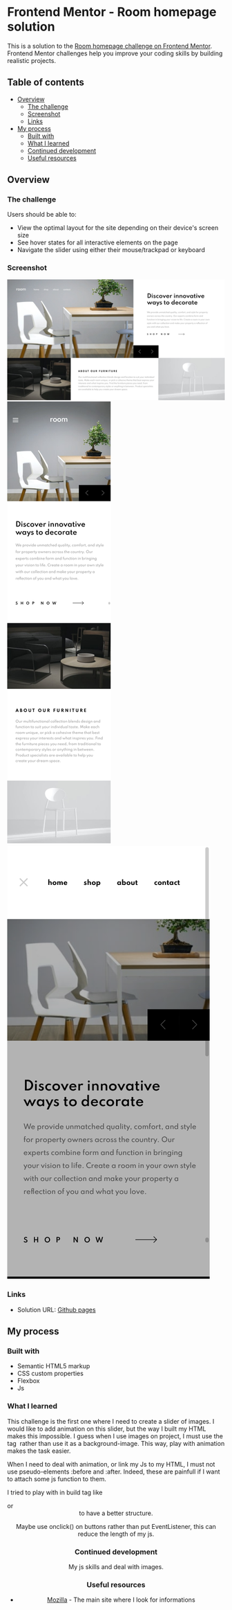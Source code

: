 # Frontend Mentor - Room homepage solution

This is a solution to the [Room homepage challenge on Frontend Mentor](https://www.frontendmentor.io/challenges/room-homepage-BtdBY_ENq). Frontend Mentor challenges help you improve your coding skills by building realistic projects. 

## Table of contents

- [Overview](#overview)
  - [The challenge](#the-challenge)
  - [Screenshot](#screenshot)
  - [Links](#links)
- [My process](#my-process)
  - [Built with](#built-with)
  - [What I learned](#what-i-learned)
  - [Continued development](#continued-development)
  - [Useful resources](#useful-resources)

## Overview

### The challenge

Users should be able to:

- View the optimal layout for the site depending on their device's screen size
- See hover states for all interactive elements on the page
- Navigate the slider using either their mouse/trackpad or keyboard

### Screenshot

![](desktop-screenshot.png)
![](mobile-screenshot.png)
![](menu-mobile-screenshot.png)


### Links

- Solution URL: [Github pages](https://thomas-auffroy.github.io/Room-Homepage/)

## My process

### Built with

- Semantic HTML5 markup
- CSS custom properties
- Flexbox
- Js

### What I learned

This challenge is the first one where I need to create a slider of images. I would like to add animation on this slider, but the way I built my HTML makes this impossible. I guess when I use images on project, I must use the tag <img> rather than use it as a background-image. This way, play with animation makes the task easier. 

When I need to deal with animation, or link my Js to my HTML, I must not use pseudo-elements :before and :after. Indeed, these are painfull if I want to attach some js function to them.

I tried to play with in build tag like <nav> or <header> to have a better structure. 

Maybe use onclick() on buttons rather than put EventListener, this can reduce the length of my js.

### Continued development

My js skills and deal with images.

### Useful resources

- [Mozilla](https://developer.mozilla.org/fr/) - The main site where I look for informations
